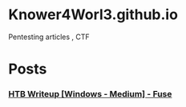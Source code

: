 # Knower4Worl3.github.io
Pentesting articles , CTF 

# Posts 

### [HTB Writeup \[Windows - Medium\] - Fuse](9/7/2022/First.html)
